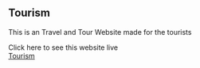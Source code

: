 ## Tourism
This is an Travel and Tour Website made for the tourists 


Click here to see this website live \
 [Tourism](https://sayancr777-tourism.netlify.app/) 
